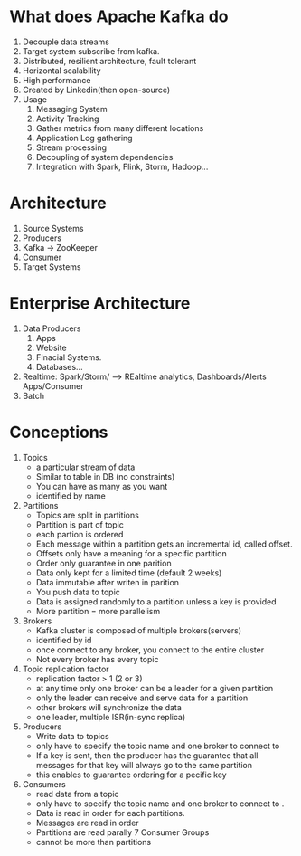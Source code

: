 # What does Apache Kafka do
1. Decouple data streams
2. Target system subscribe from kafka.
3. Distributed, resilient architecture, fault tolerant
4. Horizontal scalability
5. High performance
6. Created by Linkedin(then open-source)
7. Usage
	1. Messaging System
	2. Activity Tracking
	3. Gather metrics from many different locations
	4. Application Log gathering
	5. Stream processing
	6. Decoupling of system dependencies
	7. Integration with Spark, Flink, Storm, Hadoop...
	
# Architecture
1. Source Systems
2. Producers
3. Kafka  -> ZooKeeper
4. Consumer
5. Target Systems

# Enterprise Architecture
1. Data Producers
	1. Apps
	2. Website
	3. FInacial Systems.
	4. Databases...
2. Realtime: Spark/Storm/ --> REaltime analytics, Dashboards/Alerts Apps/Consumer
3. Batch

# Conceptions
1. Topics
	* a particular stream of data 
	* Similar to table in DB (no constraints)
	* You can have as many as you want 
	* identified by name
2. Partitions
	* Topics are split in partitions
	* Partition is part of topic
	* each partion is ordered
	* Each message within a partition gets an incremental id, called offset.
	* Offsets only have a meaning for a specific partition
	* Order only guarantee in one parition
	* Data only kept for a limited time (default 2 weeks)
	* Data immutable after writen in parition
	* You push data to topic
	* Data is assigned randomly to a partition unless a key is provided
	* More partition = more parallelism
3. Brokers
	* Kafka cluster is composed of multiple brokers(servers)
	* identified by id
	* once connect to any broker, you connect to the entire cluster
	* Not every broker has every topic
4. Topic replication factor
	* replication factor > 1 (2 or 3)
	* at any time only one broker can be a leader for a given partition
	* only the leader can receive and serve data for a partition
	* other brokers will synchronize the data
	* one leader, multiple ISR(in-sync replica)
5. Producers
	* Write data to topics
	* only have to specify the topic name and one broker to connect to 
	* If a key is sent, then the producer has the guarantee that all messages for that key will always go to the same partition
	* this enables to guarantee ordering for a pecific key
6. Consumers
	* read data from a topic
	* only have to specify the topic name and one broker to connect to .
	* Data is read in order for each partitions.
	* Messages are read in order
	* Partitions are read parally
7 Consumer Groups
	* cannot be more than partitions
	
